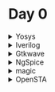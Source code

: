 # Day 0
<details>  
<summary>  
Yosys  
    
</summary>  

    
I installed Yosys using following commands:  
```
$ git clone https://github.com/YosysHQ/yosys.git  
$ cd yosys-master   
$ sudo apt install make (If make is not installed please install it)  
$ sudo apt-get install build-essential clang bison flex \  
    libreadline-dev gawk tcl-dev libffi-dev git \  
    graphviz xdot pkg-config python3 libboost-system-dev \  
    libboost-python-dev libboost-filesystem-dev zlib1g-dev  
$ make config-gcc  
$ make   
$ sudo make install
```

Below is the screenshot showing successful installation and launch:  

![Screenshot from 2023-07-31 09-49-23](https://github.com/Lasya-G/Lasya-iiitb-ASIC/assets/140998582/c6031ebd-ee60-40c7-8327-88f82ef83f41)  
</details>

<details>
    <summary>  
        Iverilog  
    </summary>  

I installed verilog using following command: 
```
sudo apt-get install iverilog  
```
Below is the screenhot showing successful installation and launch:  
![Screenshot from 2023-07-31 09-50-00](https://github.com/Lasya-G/Lasya-iiitb-ASIC/assets/140998582/ac36da4e-6f33-47f0-8166-68141b26487f)  
</details> 

<details>
<summary>  
    Gtkwave
</summary>
    
I installed gtkwave using following commands: 
```
sudo apt install gtkwave  
```
Below is the screenshot showing successful installation and launch:  
![Screenshot from 2023-07-31 09-51-21](https://github.com/Lasya-G/Lasya-iiitb-ASIC/assets/140998582/865eae3a-149a-4fe6-89bf-9069cc70f48b)  

</details>

<details>
    <summary>
        NgSpice
    </summary>
    Download the tarball from https://sourceforge.net/projects/ngspice/files/ to a local directory.    
    Use the following instructions to unpack and install it:       
    ```    
    $ tar -zxvf ngspice-37.tar.gz
$ cd ngspice-37
$ mkdir release
$ cd release
$ ../configure  --with-x --with-readline=yes --disable-debug
$ make
$ sudo make install
```    
The screenshot depicting successful installation is shown below:    
![Screenshot from 2023-08-08 17-12-55](https://github.com/Lasya-G/Lasya-iiitb-ASIC/assets/140998582/de42fcbd-72c8-4565-9984-9efeaccb5e17)    
 
</details>

<details>
    <summary>
        magic
    </summary>
    I have made use of the following commands for the installation of magic:    
    ```
    $   sudo apt-get install m4
$   sudo apt-get install tcsh
$   sudo apt-get install csh
$   sudo apt-get install libx11-dev
$   sudo apt-get install tcl-dev tk-dev
$   sudo apt-get install libcairo2-dev
$   sudo apt-get install mesa-common-dev libglu1-mesa-dev
$   sudo apt-get install libncurses-dev
git clone https://github.com/RTimothyEdwards/magic
cd magic
./configure
make
make install
```    
    I have uploaded the screenshot of successful installation below:    
    ![Screenshot from 2023-08-08 15-53-55](https://github.com/Lasya-G/Lasya-iiitb-ASIC/assets/140998582/3151d535-5b97-4ef5-8871-4898407111b6)

</details>

<details>
    <summary>
        OpenSTA
    </summary>
    Use the following commands to install OpenSTA:  
    ```
    git clone https://github.com/The-OpenROAD-Project/OpenSTA.git
cd OpenSTA
mkdir build
cd build
cmake ..
make
sudo make install    
    ```
    The screenshot of successful installation have been attatched below:    
    ![Screenshot from 2023-08-08 17-45-01](https://github.com/Lasya-G/Lasya-iiitb-ASIC/assets/140998582/34f0e8e0-62c5-42de-8fb8-cf88db8a12de)

</details>






